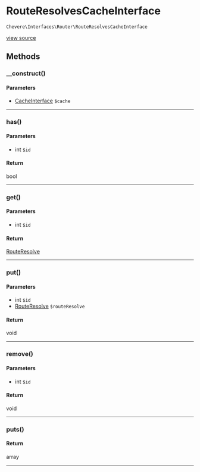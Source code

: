 # RouteResolvesCacheInterface

`Chevere\Interfaces\Router\RouteResolvesCacheInterface`

[view source](https://github.com/chevere/chevere/blob/master//home/rodolfo/git/chevere/chevere/interfaces/Router/RouteResolvesCacheInterface.php)

## Methods

### __construct()

#### Parameters

- [CacheInterface](../Cache/CacheInterface.md) `$cache`

---

### has()

#### Parameters

- int `$id`

#### Return

bool

---

### get()

#### Parameters

- int `$id`

#### Return

[RouteResolve](../../Components/Router/RouteResolve.md)

---

### put()

#### Parameters

- int `$id`
- [RouteResolve](../../Components/Router/RouteResolve.md) `$routeResolve`

#### Return

void

---

### remove()

#### Parameters

- int `$id`

#### Return

void

---

### puts()

#### Return

array

---

